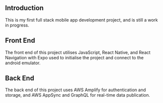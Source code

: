 ## Introduction
This is my first full stack mobile app development project, and is still a work in progress.

## Front End
The front end of this project utilises JavaScript, React Native, and React Navigation with Expo used to initialise the project and connect to the android emulator.

## Back End
The back end of this project uses AWS Amplify for authentication and storage, and AWS AppSync and GraphQL for real-time data publication.
